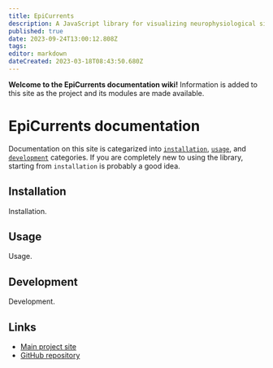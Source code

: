 ```yaml
---
title: EpiCurrents
description: A JavaScript library for visualizing neurophysiological signals in a web browser
published: true
date: 2023-09-24T13:00:12.808Z
tags: 
editor: markdown
dateCreated: 2023-03-18T08:43:50.680Z
---
```


**Welcome to the EpiCurrents documentation wiki!** Information is added to this site as the project and its modules are made available.

# EpiCurrents documentation

Documentation on this site is categarized into [`installation`](/en/installation), [`usage`](/en/usage), and [`development`](/en/development) categories. If you are completely new to using the library, starting from `installation` is probably a good idea.

## Installation

Installation.

## Usage

Usage.

## Development

Development.

## Links

-   [Main project site](https://epicurrents.io)
-   [GitHub repository](https://github.com/epicurrents)